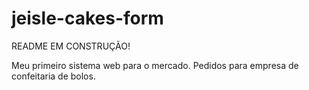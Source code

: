 # jeisle-cakes-form

README EM CONSTRUÇÃO!

Meu primeiro sistema web para o mercado. Pedidos para empresa de confeitaria de bolos.
